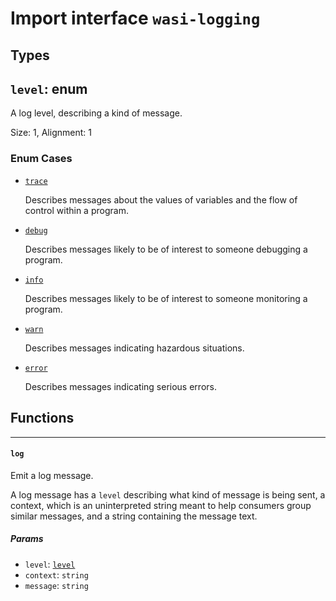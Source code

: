 # Import interface `wasi-logging`

## Types

## <a href="#level" name="level"></a> `level`: enum

A log level, describing a kind of message.

Size: 1, Alignment: 1

### Enum Cases

- <a href="level.trace" name="level.trace"></a> [`trace`](#level.trace)
  
  Describes messages about the values of variables and the flow of control
  within a program.
  
- <a href="level.debug" name="level.debug"></a> [`debug`](#level.debug)
  
  Describes messages likely to be of interest to someone debugging a program.
  
- <a href="level.info" name="level.info"></a> [`info`](#level.info)
  
  Describes messages likely to be of interest to someone monitoring a program.
  
- <a href="level.warn" name="level.warn"></a> [`warn`](#level.warn)
  
  Describes messages indicating hazardous situations.
  
- <a href="level.error" name="level.error"></a> [`error`](#level.error)
  
  Describes messages indicating serious errors.
  
## Functions

----

#### <a href="#log" name="log"></a> `log` 

Emit a log message.

A log message has a `level` describing what kind of message is being sent,
a context, which is an uninterpreted string meant to help consumers group
similar messages, and a string containing the message text.
##### Params

- <a href="#log.level" name="log.level"></a> `level`: [`level`](#level)
- <a href="#log.context" name="log.context"></a> `context`: `string`
- <a href="#log.message" name="log.message"></a> `message`: `string`

